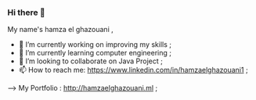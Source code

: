 ### Hi there 👋

My name's hamza el ghazouani ,

- 🔭 I’m currently working on improving my skills ;
- 🌱 I’m currently learning computer engineering ;
- 👯 I’m looking to collaborate on Java Project ;
- 📫 How to reach me: https://www.linkedin.com/in/hamzaelghazouani1 ;

--> My Portfolio : http://hamzaelghazouani.ml ;



